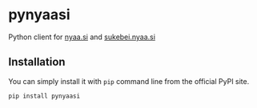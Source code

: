 # pynyaasi

Python client for [nyaa.si](https://nyaa.si) and [sukebei.nyaa.si](https://sukebei.nyaa.si)

## Installation

You can simply install it with `pip` command line from the official PyPI site.

```shell
pip install pynyaasi
```
